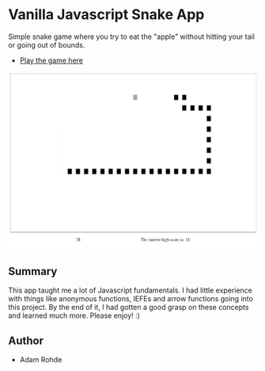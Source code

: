 # Vanilla Javascript Snake App

Simple snake game where you try to eat the "apple" without hitting your tail or going out of bounds. 

 - [Play the game here](https://adamrohde.github.io/snake/)

![alt text](https://github.com/adamRohde/snake/blob/master/snake-game-preview.jpg)

## Summary
This app taught me a lot of Javascript fundamentals.  I had little experience with things like anonymous functions, IEFEs and arrow functions going into this project.  By the end of it, I had gotten a good grasp on these concepts and learned much more.  Please enjoy! :) 

## Author
- Adam Rohde






